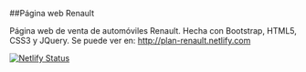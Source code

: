 ##Página web Renault

Página web de venta de automóviles Renault.
Hecha con Bootstrap, HTML5, CSS3 y JQuery.
Se puede ver en: http://plan-renault.netlify.com

[![Netlify Status](https://api.netlify.com/api/v1/badges/dee27999-6009-4431-9fd8-9d57676622d0/deploy-status)](https://app.netlify.com/sites/plan-renault/deploys)
